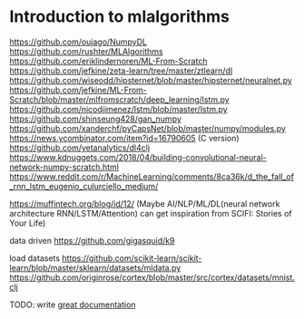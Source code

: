 # Introduction to mlalgorithms

https://github.com/oujago/NumpyDL 
https://github.com/rushter/MLAlgorithms 
https://github.com/eriklindernoren/ML-From-Scratch 
https://github.com/jefkine/zeta-learn/tree/master/ztlearn/dl
https://github.com/wiseodd/hipsternet/blob/master/hipsternet/neuralnet.py
https://github.com/jefkine/ML-From-Scratch/blob/master/mlfromscratch/deep_learning/lstm.py
https://github.com/nicodjimenez/lstm/blob/master/lstm.py
https://github.com/shinseung428/gan_numpy
https://github.com/xanderchf/pyCapsNet/blob/master/numpy/modules.py
https://news.ycombinator.com/item?id=16790605 (C version)
https://github.com/yetanalytics/dl4clj
https://www.kdnuggets.com/2018/04/building-convolutional-neural-network-numpy-scratch.html
https://www.reddit.com/r/MachineLearning/comments/8ca36k/d_the_fall_of_rnn_lstm_eugenio_culurciello_medium/

https://muffintech.org/blog/id/12/
(Maybe AI/NLP/ML/DL(neural network architecture RNN/LSTM/Attention) can get inspiration from SCIFI: Stories of Your Life)

data driven
https://github.com/gigasquid/k9

load datasets
https://github.com/scikit-learn/scikit-learn/blob/master/sklearn/datasets/mldata.py
https://github.com/originrose/cortex/blob/master/src/cortex/datasets/mnist.clj

TODO: write [great documentation](http://jacobian.org/writing/what-to-write/)
